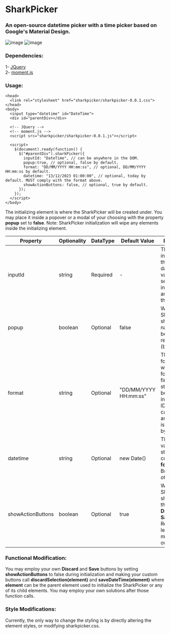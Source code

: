 # SharkPicker

### An open-source datetime picker with a time picker based on Google's Material Design.



![image](https://github.com/Lainmode/sharkpicker/assets/44531827/373105e1-a8b5-4190-adb8-49edee804f31)
![image](https://github.com/Lainmode/sharkpicker/assets/44531827/18d30121-e3fa-4741-a128-9592354e5d3c)



### Dependencies:</br>
1- [JQuery](https://github.com/jquery/jquery)</br>
2- [moment.js](https://github.com/moment/moment)



### Usage:
```
<head>
  <link rel="stylesheet" href="sharkpicker/sharkpicker-0.0.1.css">
</head>
<body>
  <input type="datetime" id="DateTime">
  <div id="parentDiv></div>
  
  <!-- JQuery -->
  <!-- moment.js -->
  <script src="sharkpicker/sharkpicker-0.0.1.js"></script>

  <script>
    $(document).ready(function() {
      $("#parentDiv").sharkPicker({
        inputId: "DateTime", // can be anywhere in the DOM.
        popup:true, // optional, false by default.
        format: "DD/MM/YYYY HH:mm:ss", // optional, DD/MM/YYYY HH:mm:ss by default.
        datetime: "13/12/2023 01:00:00", // optional, today by default. MUST comply with the format above.
        showActionButtons: false, // optional, true by default.
      });
    });
  </script>
</body>
```



The initializing element is where the SharkPicker will be created under. You may place it inside a popover or a modal of your choosing with the property **popup** set to **false**. 
Note: SharkPicker initialization will wipe any elements inside the initializing element.


| Property      | Optionality    | DataType | Default Value    | Explanation  |
| ------------- |-------------| ------------ | ------------ | ------------ |
| inputId      | string | Required | - | The ID of the input where the final datetime value will be set to. This input may be anywhere in the DOM. |
| popup       | boolean | Optional | false  |   Whether the SharkPicker should use its native popup behavior (not recommended (buggy)) |
| format   | string | Optional | "DD/MM/YYYY HH:mm:ss"  | The DateTime format which will be used to format the final DateTime string that will be set to the input with the ID: **inputId**. It can be anything that is recognized by **moment.js** |
| datetime   | string | Optional   | new Date()  |  The DateTime value in string. MUST comply with **format**. Breaks otherwise. |
| showActionButtons    | boolean   | Optional | true   |   Whether the SharkPicker should render the default **Discard** and **Save** buttons. Read below to learn how to make your own. |


### Functional Modification:</br>
You may employ your own **Discard** and **Save** buttons by setting **showActionButtons** to false during initialization and making your custom buttons call **discardSelection(element)** and **saveDateTime(element)** where **element** can be the parent element used to initialize the SharkPicker or any of its child elements. You may employ your own solutions after those function calls.

### Style Modifications:</br>
Currently, the only way to change the styling is by directly altering the element styles, or modifying sharkpicker.css.
